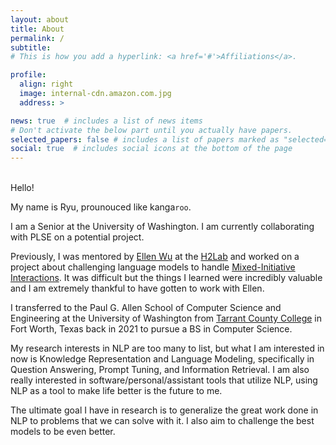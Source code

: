 ```yaml
---
layout: about
title: About
permalink: /
subtitle: 
# This is how you add a hyperlink: <a href='#'>Affiliations</a>.

profile:
  align: right
  image: internal-cdn.amazon.com.jpg
  address: >

news: true  # includes a list of news items
# Don't activate the below part until you actually have papers.
selected_papers: false # includes a list of papers marked as "selected={true}"
social: true  # includes social icons at the bottom of the page
---
```


<!---- This is how you make a hyperlink: [display text](actual link) --->
<!---- This is how you make a code-like text display: `text` --->

<br>Hello!

My name is Ryu, prounouced like kanga`roo`.

I am a Senior at the University of Washington. I am currently collaborating with PLSE on a potential project. 

Previously, I was mentored by [Ellen Wu](http://ellenmellon.github.io/) at the [H2Lab](https://h2lab.cs.washington.edu/) and worked on a project about challenging language models to handle [Mixed-Initiative Interactions](https://arxiv.org/abs/2207.00746). It was difficult but the things I learned were incredibly valuable and I am extremely thankful to have gotten to work with Ellen.

I transferred to the Paul G. Allen School of Computer Science and Engineering at the University of Washington from [Tarrant County College](https://www.tccd.edu/) in Fort Worth, Texas back in 2021 to pursue a BS in Computer Science.

My research interests in NLP are too many to list, but what I am interested in now is Knowledge Representation and Language Modeling, specifically in Question Answering, Prompt Tuning, and Information Retrieval. I am also really interested in software/personal/assistant tools that utilize NLP, using NLP as a tool to make life better is the future to me.

The ultimate goal I have in research is to generalize the great work done in NLP to problems that we can solve with it. I also aim to challenge the best models to be even better.
